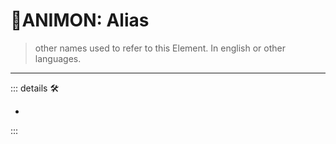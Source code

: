 # 💜<anima>ANIMON: Alias</anima>

> other names used to refer to this Element. In english or other languages.

---

<!-- =================================================== -->
<!-- =================================================== -->
<!-- =================================================== -->
<!-- =================================================== -->
<!-- =================================================== -->
::: details 🛠

-

:::
